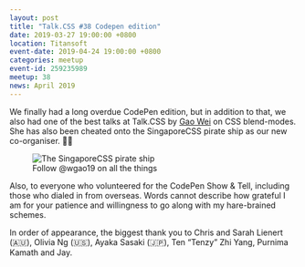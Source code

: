 ```yaml
---
layout: post
title: "Talk.CSS #38 Codepen edition"
date: 2019-03-27 19:00:00 +0800
location: Titansoft
event-date: 2019-04-24 19:00:00 +0800
categories: meetup
event-id: 259235989
meetup: 38
news: April 2019
---
```

We finally had a long overdue CodePen edition, but in addition to that, we also had one of the best talks at Talk.CSS  by [Gao Wei](https://wgao19.cc/) on CSS blend-modes. She has also been cheated onto the SingaporeCSS pirate ship as our new co-organiser. <span class="emoji" role="img" tabindex="0" aria-label="women with bunny ears">&#x1F46F;&#x200D;&#x2640;&#xFE0F;</span>

<figure>
  <img src="{{ site.url }}/assets/img/pirate-ship.jpg" srcset="{{ site.url }}/assets/img/pirate-ship@2x.jpg 2x" alt="The SingaporeCSS pirate ship">
  <figcaption>Follow @wgao19 on all the things</figcaption>
</figure>

Also, to everyone who volunteered for the CodePen Show & Tell, including those who dialed in from overseas. Words cannot describe how grateful I am for your patience and willingness to go along with my hare-brained schemes.

In order of appearance, the biggest thank you to Chris and Sarah Lienert (<span class="emoji" role="img" tabindex="0" aria-label="Australia">&#x1F1E6;&#x1F1FA;</span>), Olivia Ng (<span class="emoji" role="img" tabindex="0" aria-label="United States of America">&#x1F1FA;&#x1F1F8;</span>), Ayaka Sasaki (<span class="emoji" role="img" tabindex="0" aria-label="Japan">&#x1F1EF;&#x1F1F5;</span>), Ten “Tenzy” Zhi Yang, Purnima Kamath and Jay.